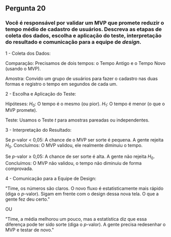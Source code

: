 ## Pergunta 20

### Você é responsável por validar um MVP que promete reduzir o tempo médio de cadastro de usuários. Descreva as etapas de coleta dos dados, escolha e aplicação do teste, interpretação do resultado e comunicação para a equipe de *design*.

1 - Coleta dos Dados:

Comparação: Precisamos de dois tempos: o Tempo Antigo e o Tempo Novo (usando o MVP).

Amostra: Convido um grupo de usuários para fazer o cadastro nas duas formas e registro o tempo em segundos de cada um.

2 - Escolha e Aplicação do Teste:
    
Hipóteses: $H_0$: O tempo é o mesmo (ou pior). $H_1$: O tempo é menor (o que o MVP promete).

Teste: Usamos o Teste $t$ para amostras pareadas ou independentes.

3 - Interpretação do Resultado:

Se $p$-valor < 0,05: A chance de o MVP ser sorte é pequena. A gente rejeita $H_0$. Concluímos: O MVP validou, ele realmente diminuiu o tempo.

Se $p$-valor $\ge$ 0,05: A chance de ser sorte é alta. A gente não rejeita $H_0$. Concluímos: O MVP não validou, o tempo não diminuiu de forma comprovada.

4 - Comunicação para a Equipe de Design:

"Time, os números são claros. O novo fluxo é estatisticamente mais rápido (diga o $p$-valor). Sigam em frente com o design dessa nova tela. O que a gente fez deu certo."

OU

"Time, a média melhorou um pouco, mas a estatística diz que essa diferença pode ter sido sorte (diga o $p$-valor). A gente precisa redesenhar o MVP e testar de novo."